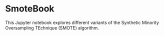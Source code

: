 # SmoteBook
This Jupyter notebook explores different variants of the Synthetic Minority Oversampling TEchnique (SMOTE) algorithm.

